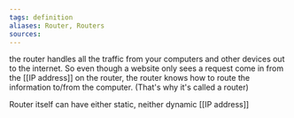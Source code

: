 ```yaml
---
tags: definition
aliases: Router, Routers
sources: 
---
```


the router handles all the traffic from your computers and other devices out to the internet. So even though a website only sees a request come in from the [[IP address]] on the router, the router knows how to route the information to/from the computer. (That's why it's called a router)

Router itself can have either static, neither dynamic [[IP address]]